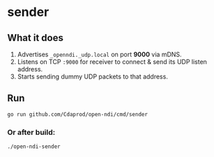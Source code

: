 # sender

## What it does

1. Advertises `_openndi._udp.local` on port **9000** via mDNS.
2. Listens on TCP `:9000` for receiver to connect & send its UDP listen address.
3. Starts sending dummy UDP packets to that address.

## Run

```bash
go run github.com/Cdaprod/open-ndi/cmd/sender
```

### Or after build:

```bash
./open-ndi-sender
```

